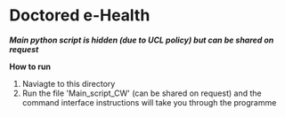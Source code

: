 # Doctored e-Health

***Main python script is hidden (due to UCL policy) but can be shared on request***

**How to run**

1. Naviagte to this directory
2. Run the file 'Main_script_CW' (can be shared on request) and the command interface instructions will take you through the programme
